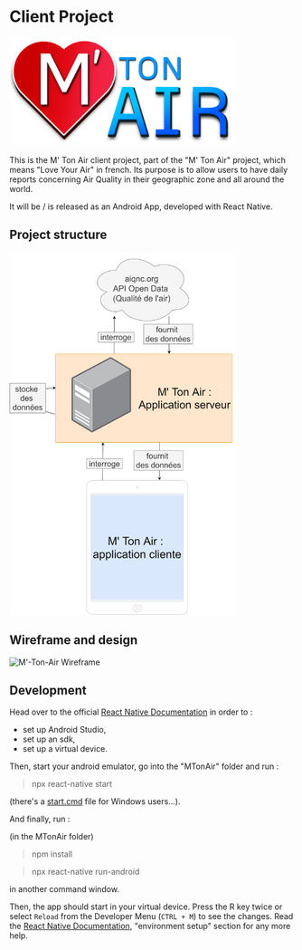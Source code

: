 # Client Project


<img src="doc/img/m-ton-air.png" width=400 />


This is the M' Ton Air client project, part of the "M' Ton Air" project, which means "Love Your Air" in french. Its purpose is to allow users to have daily reports concerning Air Quality in their geographic zone and all around the world.

It will be / is released as an Android App, developed with React Native.

## Project structure

<img src="doc/img/archi.png" width=400 />


## Wireframe and design

![M'-Ton-Air Wireframe](doc/img/M'-Ton-Air-Wireframe.png)


## Development

Head over to the official [React Native Documentation](https://reactnative.dev/docs/environment-setup) in
order to :

- set up Android Studio,
- set up an sdk,
- set up a virtual device.



Then, start your android emulator, go into the "MTonAir" folder and run :

> npx react-native start

(there's a [start.cmd](MTonAir/start.cmd) file for Windows users...).

And finally, run :

(in the MTonAir folder)

> npm install

> npx react-native run-android

in another command window.

Then, the app should start in your virtual device. Press the R key twice or select `Reload` from the Developer Menu (`CTRL + M`) to see the changes.
Read the [React Native Documentation](https://reactnative.dev/docs/environment-setup), "environment setup" section for any more help.